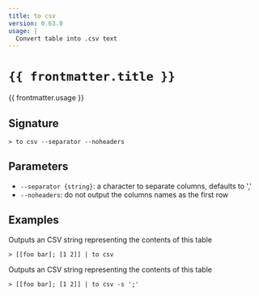 ```yaml
---
title: to csv
version: 0.63.0
usage: |
  Convert table into .csv text
---
```


<script>
  import { usePageFrontmatter } from '@vuepress/client';
  export default { computed: { frontmatter() { return usePageFrontmatter().value; } } }
</script>

# <code>{{ frontmatter.title }}</code>

<div style='white-space: pre-wrap;'>{{ frontmatter.usage }}</div>

## Signature

```> to csv --separator --noheaders```

## Parameters

 -  `--separator {string}`: a character to separate columns, defaults to ','
 -  `--noheaders`: do not output the columns names as the first row

## Examples

Outputs an CSV string representing the contents of this table
```shell
> [[foo bar]; [1 2]] | to csv
```

Outputs an CSV string representing the contents of this table
```shell
> [[foo bar]; [1 2]] | to csv -s ';'
```
